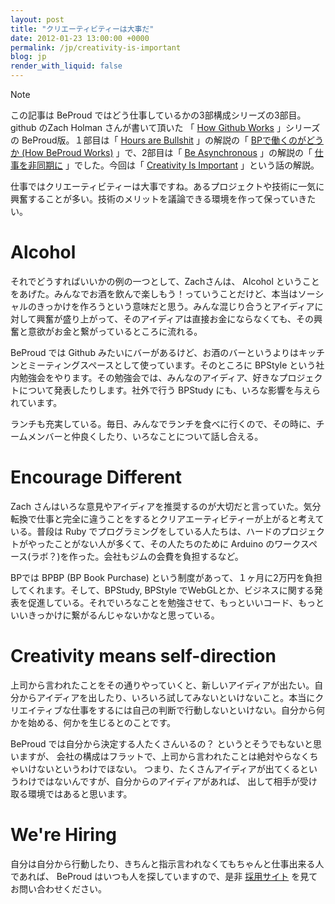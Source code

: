```yaml
---
layout: post
title: "クリエーティビティーは大事だ"
date: 2012-01-23 13:00:00 +0000
permalink: /jp/creativity-is-important
blog: jp
render_with_liquid: false
---
```


<div class="note">

<div class="title">

Note

</div>

この記事は BeProud ではどう仕事しているかの3部構成シリーズの3部目。github のZach Holman さんが書いて頂いた 「
[How Github Works](http://zachholman.com/posts/how-github-works/) 」シリーズの
BeProud版。１部目は「 [Hours are
Bullshit](http://zachholman.com/posts/how-github-works-hours/) 」の解説の「
[BPで働くのがどうか (How BeProud Works)](/jp/bp-how-beproud-works) 」で、2部目は「 [Be
Asynchronous](http://zachholman.com/posts/how-github-works-asynchronous)
」の解説の「 [仕事を非同期に](/jp/async-work) 」でした。今回は「 [Creativity Is
Important](http://zachholman.com/posts/how-github-works-creativity/)
」という話の解説。

</div>

仕事ではクリエーティビティーは大事ですね。あるプロジェクトや技術に一気に興奮することが多い。技術のメリットを議論できる環境を作って保っていきたい。

# Alcohol

それでどうすればいいかの例の一つとして、Zachさんは、 Alcohol
ということをあげた。みんなでお酒を飲んで楽しもう！っていうことだけど、本当はソーシャルのきっかけを作ろうという意味だと思う。みんな混じり合うとアイディアに対して興奮が盛り上がって、そのアイディアは直接お金にならなくても、その興奮と意欲がお金と繋がっているところに流れる。

BeProud では Github みたいにバーがあるけど、お酒のバーというよりはキッチンとミーティングスペースとして使っています。そのところに
BPStyle という社内勉強会をやります。その勉強会では、みんなのアイディア、好きなプロジェクトについて発表したりします。社外で行う
BPStudy にも、いろな影響を与えられています。

ランチも充実している。毎日、みんなでランチを食べに行くので、その時に、チームメンバーと仲良くしたり、いろなことについて話し合える。

# Encourage Different

Zach
さんはいろな意見やアイディアを推奨するのが大切だと言っていた。気分転換で仕事と完全に違うことをするとクリアエーティビティーが上がると考えている。普段は
Ruby でプログラミングをしている人たちは、ハードのプロジェクトがやったことがない人が多くて、その人たちのために Arduino
のワークスペース(ラボ？)を作った。会社もジムの会費を負担するなど。

BPでは BPBP (BP Book Purchase) という制度があって、１ヶ月に2万円を負担してくれます。そして、BPStudy,
BPStyle
でWebGLとか、ビジネスに関する発表を促進している。それでいろなことを勉強させて、もっといいコード、もっといいきっかけに繋がるんじゃないかなと思っている。

# Creativity means self-direction

上司から言われたことをその通りやっていくと、新しいアイディアが出たい。自分からアイディアを出したり、いろいろ試してみないといけないこと。本当にクリエイティブな仕事をするには自己の判断で行動しないといけない。自分から何かを始める、何かを生じるとのことです。

BeProud では自分から決定する人たくさんいるの？ というとそうでもないと思いますが、
会社の構成はフラットで、上司から言われたことは絶対やらなくちゃいけないというわけでほない。
つまり、たくさんアイディアが出てくるというわけではないんですが、自分からのアイディアがあれば、 出して相手が受け取る環境ではあると思います。

# We're Hiring

自分は自分から行動したり、きちんと指示言われなくてもちゃんと仕事出来る人であれば、 BeProud はいつも人を探していますので、是非
[採用サイト](http://jobs.beproud.jp/) を見てお問い合わせください。
